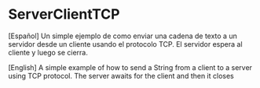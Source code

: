 # ServerClientTCP 

[Español] 
Un simple ejemplo de como enviar una cadena de texto a un servidor desde un cliente usando el protocolo TCP. El servidor espera al cliente y luego se cierra. 

[English]  A simple example of how to send a String from a client to a server using TCP protocol. The server awaits for the client and then it closes
